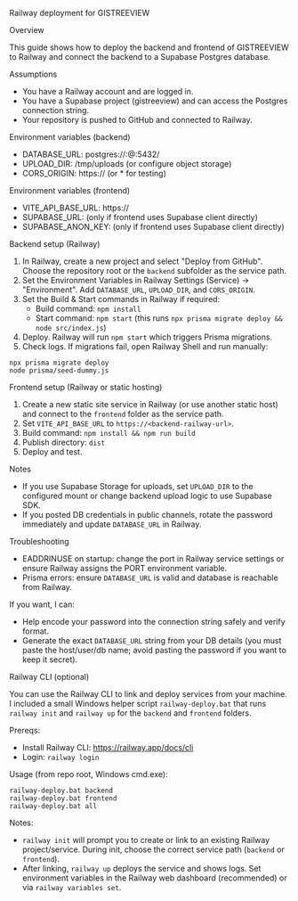 Railway deployment for GISTREEVIEW

Overview

This guide shows how to deploy the backend and frontend of GISTREEVIEW to Railway and connect the backend to a Supabase Postgres database.

Assumptions

- You have a Railway account and are logged in.
- You have a Supabase project (gistreeview) and can access the Postgres connection string.
- Your repository is pushed to GitHub and connected to Railway.

Environment variables (backend)

- DATABASE_URL: postgres://<user>:<password>@<host>:5432/<db>
- UPLOAD_DIR: /tmp/uploads (or configure object storage)
- CORS_ORIGIN: https://<frontend-railway-url> (or \* for testing)

Environment variables (frontend)

- VITE_API_BASE_URL: https://<backend-railway-url>
- SUPABASE_URL: (only if frontend uses Supabase client directly)
- SUPABASE_ANON_KEY: (only if frontend uses Supabase client directly)

Backend setup (Railway)

1. In Railway, create a new project and select "Deploy from GitHub". Choose the repository root or the `backend` subfolder as the service path.
2. Set the Environment Variables in Railway Settings (Service) → "Environment". Add `DATABASE_URL`, `UPLOAD_DIR`, and `CORS_ORIGIN`.
3. Set the Build & Start commands in Railway if required:
   - Build command: `npm install`
   - Start command: `npm start` (this runs `npx prisma migrate deploy && node src/index.js`)
4. Deploy. Railway will run `npm start` which triggers Prisma migrations.
5. Check logs. If migrations fail, open Railway Shell and run manually:

```
npx prisma migrate deploy
node prisma/seed-dummy.js
```

Frontend setup (Railway or static hosting)

1. Create a new static site service in Railway (or use another static host) and connect to the `frontend` folder as the service path.
2. Set `VITE_API_BASE_URL` to `https://<backend-railway-url>`.
3. Build command: `npm install && npm run build`
4. Publish directory: `dist`
5. Deploy and test.

Notes

- If you use Supabase Storage for uploads, set `UPLOAD_DIR` to the configured mount or change backend upload logic to use Supabase SDK.
- If you posted DB credentials in public channels, rotate the password immediately and update `DATABASE_URL` in Railway.

Troubleshooting

- EADDRINUSE on startup: change the port in Railway service settings or ensure Railway assigns the PORT environment variable.
- Prisma errors: ensure `DATABASE_URL` is valid and database is reachable from Railway.

If you want, I can:

- Help encode your password into the connection string safely and verify format.
- Generate the exact `DATABASE_URL` string from your DB details (you must paste the host/user/db name; avoid pasting the password if you want to keep it secret).

Railway CLI (optional)

You can use the Railway CLI to link and deploy services from your machine. I included a small Windows helper script `railway-deploy.bat` that runs `railway init` and `railway up` for the `backend` and `frontend` folders.

Prereqs:

- Install Railway CLI: https://railway.app/docs/cli
- Login: `railway login`

Usage (from repo root, Windows cmd.exe):

```
railway-deploy.bat backend
railway-deploy.bat frontend
railway-deploy.bat all
```

Notes:

- `railway init` will prompt you to create or link to an existing Railway project/service. During init, choose the correct service path (`backend` or `frontend`).
- After linking, `railway up` deploys the service and shows logs. Set environment variables in the Railway web dashboard (recommended) or via `railway variables set`.

